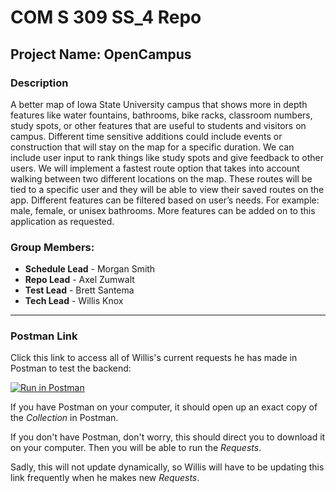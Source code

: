 # COM S 309 SS_4 Repo

## Project Name: OpenCampus

### Description
A better map of Iowa State University campus that shows more in depth features like water fountains, bathrooms, bike racks, classroom numbers, study spots, or other features 
that are useful to students and visitors on campus. Different time sensitive additions could include events or construction that will stay on the map for a specific duration.
We can include user input to rank things like study spots and give feedback to other users. We will implement a fastest route option that takes into
account walking between two different locations on the map. These routes will be tied to a specific user and they will be able to view their saved routes on the app.
Different features can be filtered based on user’s needs. For example: male, female, or unisex bathrooms.
More features can be added on to this application as requested.

### Group Members:
* **Schedule Lead** - Morgan Smith
* **Repo Lead** - Axel Zumwalt
* **Test Lead** - Brett Santema
* **Tech Lead** - Willis Knox

___
### Postman Link
Click this link to access all of Willis's current requests he has made in Postman to test the backend:

[![Run in Postman](https://run.pstmn.io/button.svg)](https://app.getpostman.com/run-collection/10c95a13853d4c832aa0)


If you have Postman on your computer, it should open up an exact copy of the *Collection* in Postman.

If you don't have Postman, don't worry, this should direct you to download it on your computer. Then you will be able to run the *Requests*.

Sadly, this will not update dynamically, so Willis will have to be updating this link frequently when he makes new *Requests*.

